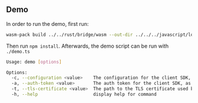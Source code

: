 ## Demo

In order to run the demo, first run:
```sh
wasm-pack build ../../rust/bridge/wasm --out-dir ../../../javascript/loam-sdk --out-name loam-sdk --target nodejs
```

Then run `npm install`. Afterwards, the demo script can be run with `./demo.ts`

```sh
Usage: demo [options]

Options:
  -c, --configuration <value>    The configuration for the client SDK, in JSON format
  -a, --auth-token <value>       The auth token for the client SDK, as a base64-encoded JWT
  -t, --tls-certificate <value>  The path to the TLS certificate used by the realms in DER format
  -h, --help                     display help for command
```
